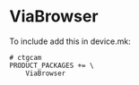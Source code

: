 # ViaBrowser
To include add this in device.mk:
```
# ctgcam
PRODUCT_PACKAGES += \
    ViaBrowser  
```